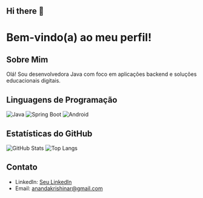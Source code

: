 ## Hi there 👋

# Bem-vindo(a) ao meu perfil!

## Sobre Mim
Olá! Sou desenvolvedora Java com foco em aplicações backend e soluções educacionais digitais.

## Linguagens de Programação
![Java](https://img.shields.io/badge/Java-ED8B00?style=for-the-badge&logo=java&logoColor=white)
![Spring Boot](https://img.shields.io/badge/Spring_Boot-6DB33F?style=for-the-badge&logo=spring-boot&logoColor=white)
![Android](https://img.shields.io/badge/Android-3DDC84?style=for-the-badge&logo=android&logoColor=white)

## Estatísticas do GitHub
![GitHub Stats](https://github-readme-stats.vercel.app/api?username=anandakrishina&show_icons=true&theme=radical)
![Top Langs](https://github-readme-stats.vercel.app/api/top-langs/?username=anandakrishina&layout=compact)

## Contato
- LinkedIn: [Seu LinkedIn](https://www.linkedin.com/in/anandakrishinar)
- Email: anandakrishinar@gmail.com

<!--
**anandakrishina/anandakrishina** is a ✨ _special_ ✨ repository because its `README.md` (this file) appears on your GitHub profile.

Here are some ideas to get you started:

- 🔭 I’m currently working on ...
- 🌱 I’m currently learning ...
- 👯 I’m looking to collaborate on ...
- 🤔 I’m looking for help with ...
- 💬 Ask me about ...
- 📫 How to reach me: ...
- 😄 Pronouns: ...
- ⚡ Fun fact: ...
-->
